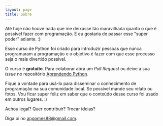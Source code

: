 ```yaml
---
layout: page
title: Sobre
---
```


Até hoje não houve nada que me deixasse tão maravilhada
quanto o que é possível fazer com programação. E eu gostaria
de passar esse "super poder" adiante. :)

Esse curso de Python foi criado para introduzir pessoas que
nunca programaram a programação e o objetivo é fazer com que
esse processo seja o mais divertido possível.

O curso é **gratuito**. Para colaborar abra um _Pull Request_ ou
deixe a sua _issue_ no repositório [Aprendendo Python](https://github.com/anapaulagomes/aprendendo-python).

Fique a vontade para usá-lo para disseminar o conhecimento
de programação na sua comunidade local. Se possível mande seu
relato ou fotos. Vou ficar super feliz em saber que o conteúdo
desse curso foi usado em outros lugares. :)

Achou legal? Quer contribuir? Trocar ideias?

Diga oi no <a href="mailto:apgomes88@gmail.com">apgomes88@gmail.com</a>.

